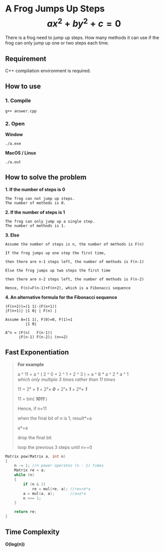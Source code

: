 # A Frog Jumps Up Steps $$ax^{2} + by^{2} + c = 0$$
There is a frog need to jump up steps. How many methods it can use if the frog can only jump up one or two steps each time.  
## Requirement
C++ compilation environment is required.
## How to use
### 1. Compile
```g++ answer.cpp```
### 2. Open
**Window**  

`./a.exe`  

**MacOS / Linux**   

`./a.out`
## How to solve the problem
**1. If the number of steps is 0**
  
    The frog can not jump up steps.  
    The number of methods is 0.
    
**2. If the number of steps is 1**

    The frog can only jump up a single step.  
    The number of methods is 1.
    
**3. Else**

    Assume the number of steps is n, the number of methods is F(n)
    
    If the frog jumps up one step the first time,
    
    then there are n-1 steps left, the number of methods is F(n-1)
    
    Else the frog jumps up two steps the first time
    
    then there are n-2 steps left, the number of methods is F(n-2)
    
    Hence, F(n)=F(n-1)+F(n+2), which is a Fibonacci sequence
**4. An alternative formula for the Fibonacci sequence**
    
    ⌈F(n+2)⌉=⌈1 1⌉·⌈F(n+1)⌉
    ⌊F(n+1)⌋ ⌊1 0⌋ ⌊ F(n) ⌋
    
    Assume A=⌈1 1⌉, F(0)=0, F(1)=1
             ⌊1 0⌋
             
    A^n = ⌈F(n)   F(n-1)⌉
          ⌊F(n-1) F(n-2)⌋ (n>=2)

## Fast Exponentiation

> **For example**  
>  
> a ^ 11 = a ^ ( 2 ^ 0 + 2 ^ 1 + 2 ^ 3 ) = a ^ 8 \* a ^ 2 \* a ^ 1  
> *which only multiple 3 times rather than 11 times*  
>  
> 11 = 2³ × ***1*** + 2²× ***0*** + 2¹× ***1*** + 2º× ***1***  
>  
> 11 = bin( ***1011*** )  
>  
> Hence, if n=11  
>  
> when the final bit of n is 1, result*=a  
>  
> a*=a
>  
> drop the final bit  
>  
> loop the previous 3 steps until n==0
  
```c++
Matrix pow(Matrix a, int n)
{
    n -= 1; //n power operates (n - 1) times
    Matrix re = a;
    while (n)
    {
        if (n & 1)
            re = mul(re, a); //re=re*a
        a = mul(a, a);       //a=a*a
        n >>= 1;
    }

    return re;
}
```

## Time Complexity  
**O(log(n))**

